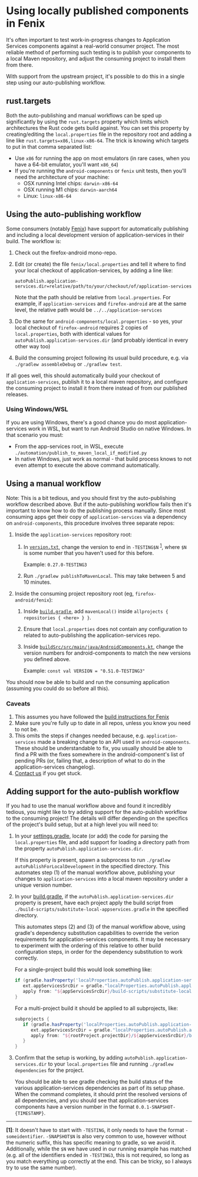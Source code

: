 # Using locally published components in Fenix

It's often important to test work-in-progress changes to Application Services components against a real-world
consumer project. The most reliable method of performing such testing is to publish your
components to a local Maven repository, and adjust the consuming project to install them
from there.

With support from the upstream project, it's possible to do this in a single step using
our auto-publishing workflow.

## rust.targets

Both the auto-publishing and manual workflows can be sped up significantly by
using the `rust.targets` property which limits which architectures the Rust
code gets build against.  You can set this property by creating/editing the
`local.properties` file in the repository root and adding a line like
`rust.targets=x86,linux-x86-64`.  The trick is knowing which targets to put in
that comma separated list:

  - Use `x86` for running the app on most emulators (in rare cases, when you have a 64-bit emulator, you'll want `x86_64`)
  - If you're running the `android-components` or `fenix` unit tests, then you'll need the architecture of your machine:
    - OSX running Intel chips: `darwin-x86-64`
    - OSX running M1 chips: `darwin-aarch64`
    - Linux: `linux-x86-64`

## Using the auto-publishing workflow

Some consumers (notably [Fenix](https://github.com/mozilla-mobile/firefox-android/tree/main/fenix)) have support for
automatically publishing and including a local development version of application-services
in their build. The workflow is:

1. Check out the firefox-android mono-repo.
1. Edit (or create) the file `fenix/local.properties` and tell it where to
   find your local checkout of application-services, by adding a line like:

   `autoPublish.application-services.dir=relative/path/to/your/checkout/of/application-services`

   Note that the path should be relative from `local.properties`. For example, if `application-services`
   and `firefox-android` are at the same level, the relative path would be `../../application-services`
1. Do the same for `android-components/local.properties` - so yes, your local checkout of `firefox-android`
   requires 2 copies of `local.properties`, both with identical values for `autoPublish.application-services.dir`
   (and probably identical in every other way too)
1. Build the consuming project following its usual build procedure, e.g. via `./gradlew assembleDebug` or `./gradlew
   test`.

If all goes well, this should automatically build your checkout of `application-services`, publish it
to a local maven repository, and configure the consuming project to install it from there instead of
from our published releases.

### Using Windows/WSL

If you are using Windows, there's a good chance you do most application-services work
in WSL, but want to run Android Studio on native Windows. In that scenario you must:

* From the app-services root, in WSL, execute `./automation/publish_to_maven_local_if_modified.py`
* In native Windows, just work as normal - that build process knows to not even attempt to
  execute the above command automatically.

## Using a manual workflow

Note: This is a bit tedious, and you should first try the auto-publishing workflow described
above. But if the auto-publishing workflow fails then it's important to know how to do the publishing process manually. Since most consuming apps get their copy of `application-services` via a dependency
on `android-components`, this procedure involves three separate repos:

1. Inside the `application-services` repository root:
    1. In [`version.txt`](https://github.com/mozilla/application-services/blob/main/version.txt), change
       the version to end in `-TESTING$N` <sup><a href="#note1">1</a></sup>,
       where `$N` is some number that you haven't used for this before.

       Example: `0.27.0-TESTING3`

    2. Run `./gradlew publishToMavenLocal`. This may take between 5 and 10 minutes.

1. Inside the consuming project repository root (eg, `firefox-android/fenix`):
    1. Inside [`build.gradle`](https://github.com/mozilla-mobile/firefox-android/blob/main/fenix/build.gradle), add
       `mavenLocal()` inside `allprojects { repositories { <here> } }`.

    2. Ensure that `local.properties` does not contain any configuration to
       related to auto-publishing the application-services repo.

    3. Inside [`buildSrc/src/main/java/AndroidComponents.kt`](https://github.com/mozilla-mobile/fenix/blob/main/buildSrc/src/main/java/AndroidComponents.kt), change the
       version numbers for android-components to
       match the new versions you defined above.

       Example: `const val VERSION = "0.51.0-TESTING3"`

You should now be able to build and run the consuming application (assuming you could
do so before all this).

### Caveats

1. This assumes you have followed the [build instructions for Fenix](../building.md#building-for-fenix)
2. Make sure you're fully up to date in all repos, unless you know you need to
   not be.
3. This omits the steps if changes needed because, e.g. `application-services`
   made a breaking change to an API used in `android-components`. These should be
   understandable to fix, you usually should be able to find a PR with the fixes
   somewhere in the android-component's list of pending PRs (or, failing that, a
   description of what to do in the application-services changelog).
4. [Contact us](../README.md#contact-us) if you get stuck.


## Adding support for the auto-publish workflow

If you had to use the manual workflow above and found it incredibly tedious, you might like to
try adding support for the auto-publish workflow to the consuming project! The details will differ
depending on the specifics of the project's build setup, but at a high level you will need to:

1. In your [settings.gradle](https://github.com/mozilla-mobile/fenix/blob/main/settings.gradle), locate (or add) the code for parsing the `local.properties` file,
   and add support for loading a directory path from the property `autoPublish.application-services.dir`.

   If this property is present, spawn a subprocess to run `./gradlew autoPublishForLocalDevelopment`
   in the specified directory. This automates step (1) of the manual workflow above, publishing your
   changes to `application-services` into a local maven repository under a unique version number.

1. In your [build.gradle](https://github.com/mozilla-mobile/fenix/blob/main/build.gradle), if the `autoPublish.application-services.dir` property
   is present, have each project apply the build script from `./build-scripts/substitute-local-appservices.gradle`
   in the specified directory.

   This automates steps (2) and (3) of the manual workflow above, using gradle's dependency substitution
   capabilities to override the verion requirements for application-services components. It may be necessary
   to experiment with the ordering of this relative to other build configuration steps, in order for the
   dependency substitution to work correctly.

   For a single-project build this would look something like:

   ```groovy
   if (gradle.hasProperty('localProperties.autoPublish.application-services.dir')) {
      ext.appServicesSrcDir = gradle."localProperties.autoPublish.application-services.dir"
      apply from: "${appServicesSrcDir}/build-scripts/substitute-local-appservices.gradle"
   }
   ```

   For a multi-project build it should be applied to all subprojects, like:

   ```groovy
   subprojects {
      if (gradle.hasProperty('localProperties.autoPublish.application-services.dir')) {
         ext.appServicesSrcDir = gradle."localProperties.autoPublish.application-services.dir"
         apply from: "${rootProject.projectDir}/${appServicesSrcDir}/build-scripts/substitute-local-appservices.gradle"
      }
   }
   ```

1. Confirm that the setup is working, by adding `autoPublish.application-services.dir` to your
   `local.properties` file and running `./gradlew dependencies` for the project.

   You should be able to see gradle checking the build status of the various application-services
   dependencies as part of its setup phase. When the command completes, it should print the resolved
   versions of all dependencies, and you should see that application-services components have a version
   number in the format `0.0.1-SNAPSHOT-{TIMESTAMP}`.

---

<b id="note1">[1]</b>: It doesn't have to start with `-TESTING`, it only needs
to have the format `-someidentifier`. `-SNAPSHOT$N` is also very common to use,
however without the numeric suffix, this has specific meaning to gradle, so we
avoid it.  Additionally, while the `$N` we have used in our running example has
matched (e.g. all of the identifiers ended in `-TESTING3`, this is not required,
so long as you match everything up correctly at the end. This can be tricky, so
I always try to use the same number).
